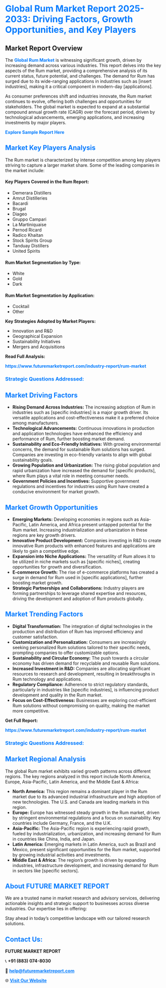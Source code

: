 <h1 style="color: #007BFF;">Global Rum Market Report 2025-2033: Driving Factors, Growth Opportunities, and Key Players</h1>

<section id="overview">
<h2>Market Report Overview</h2>
<p>The <a href="https://www.futuremarketreport.com/industry-report/rum-market" style="color: #007BFF; text-decoration: none;"><strong>Global Rum Market</strong></a> is witnessing significant growth, driven by increasing demand across various industries. This report delves into the key aspects of the Rum market, providing a comprehensive analysis of its current status, future potential, and challenges. The demand for Rum has surged due to its wide-ranging applications in industries such as [insert industries], making it a critical component in modern-day [applications].</p>
<p>As consumer preferences shift and industries innovate, the Rum market continues to evolve, offering both challenges and opportunities for stakeholders. The global market is expected to expand at a substantial compound annual growth rate (CAGR) over the forecast period, driven by technological advancements, emerging applications, and increasing investments by major players.</p>
</section>

<section id="overview">
<p><a href="https://www.futuremarketreport.com/request-sample/reportId=92612" style="color: #007BFF; text-decoration: none;"><strong>Explore Sample Report Here</strong></a></p>
</section>

<section id="key-players">
<h2 style="color: #007BFF;">Market Key Players Analysis</h2>
<p>The Rum market is characterized by intense competition among key players striving to capture a larger market share. Some of the leading companies in the market include:</p>
<h4>Key Players Covered in the Rum Report:</h4>
<ul><li>Demerara Distillers</li><li>Amrut Distilleries</li><li>Bacardi</li><li>Brugal</li><li>Diageo</li><li>Gruppo Campari</li><li>La Martiniquaise</li><li>Pernod Ricard</li><li>Radico Khaitan</li><li>Stock Spirits Group</li><li>Tanduay Distillers</li><li>United Spirits</li></ul>
<h4>Rum Market Segmentation by Type:</h4>
<ul><li>White</li><li>Gold</li><li>Dark</li></ul>

<h4>Rum Market Segmentation by Application:</h4>
<ul><li>Cocktail</li><li>Other</li></ul>
<p><strong>Key Strategies Adopted by Market Players:</strong></p>
<ul>
<li>Innovation and R&D</li>
<li>Geographical Expansion</li>
<li>Sustainability Initiatives</li>
<li>Mergers and Acquisitions</li>
</ul>
</section>

<section>
<p><strong>Read Full Analysis: </strong></p><a href="https://www.futuremarketreport.com/industry-report/rum-market" style="color: #007BFF; text-decoration: none;"><strong>https://www.futuremarketreport.com/industry-report/rum-market</strong></a>
<h3 style="color: #007BFF;">Strategic Questions Addressed:</h3>
</section>

<section id="driving-factors">
<h2 style="color: #007BFF;">Market Driving Factors</h2>
<ul>
<li><strong>Rising Demand Across Industries:</strong> The increasing adoption of Rum in industries such as [specific industries] is a major growth driver. Its versatile applications and cost-effectiveness make it a preferred choice among manufacturers.</li>
<li><strong>Technological Advancements:</strong> Continuous innovations in production and application technologies have enhanced the efficiency and performance of Rum, further boosting market demand.</li>
<li><strong>Sustainability and Eco-Friendly Initiatives:</strong> With growing environmental concerns, the demand for sustainable Rum solutions has surged. Companies are investing in eco-friendly variants to align with global sustainability goals.</li>
<li><strong>Growing Population and Urbanization:</strong> The rising global population and rapid urbanization have increased the demand for [specific products], where Rum plays a vital role in meeting consumer needs.</li>
<li><strong>Government Policies and Incentives:</strong> Supportive government regulations and incentives for industries using Rum have created a conducive environment for market growth.</li>
</ul>
</section>

<section id="growth-opportunities">
<h2 style="color: #007BFF;">Market Growth Opportunities</h2>
<ul>
<li><strong>Emerging Markets:</strong> Developing economies in regions such as Asia-Pacific, Latin America, and Africa present untapped potential for the Rum market. Increasing industrialization and urbanization in these regions are key growth drivers.</li>
<li><strong>Innovative Product Development:</strong> Companies investing in R&D to create innovative Rum products with enhanced features and applications are likely to gain a competitive edge.</li>
<li><strong>Expansion into Niche Applications:</strong> The versatility of Rum allows it to be utilized in niche markets such as [specific niches], creating opportunities for growth and diversification.</li>
<li><strong>E-commerce Growth:</strong> The rise of e-commerce platforms has created a surge in demand for Rum used in [specific applications], further boosting market growth.</li>
<li><strong>Strategic Partnerships and Collaborations:</strong> Industry players are forming partnerships to leverage shared expertise and resources, driving the development and adoption of Rum products globally.</li>
</ul>
</section>

<section id="trending-factors">
<h2 style="color: #007BFF;">Market Trending Factors</h2>
<ul>
<li><strong>Digital Transformation:</strong> The integration of digital technologies in the production and distribution of Rum has improved efficiency and customer satisfaction.</li>
<li><strong>Customization and Personalization:</strong> Consumers are increasingly seeking personalized Rum solutions tailored to their specific needs, prompting companies to offer customizable options.</li>
<li><strong>Sustainability and Circular Economy:</strong> The push towards a circular economy has driven demand for recyclable and reusable Rum solutions.</li>
<li><strong>Increased Investment in R&D:</strong> Companies are allocating significant resources to research and development, resulting in breakthroughs in Rum technology and applications.</li>
<li><strong>Regulatory Compliance:</strong> Adherence to strict regulatory standards, particularly in industries like [specific industries], is influencing product development and quality in the Rum market.</li>
<li><strong>Focus on Cost-Effectiveness:</strong> Businesses are exploring cost-efficient Rum solutions without compromising on quality, making the market more competitive.</li>
</ul>
</section>

<section>
<p><strong>Get Full Report: </strong></p><a href="https://www.futuremarketreport.com/industry-report/rum-market" style="color: #007BFF; text-decoration: none;"><strong>https://www.futuremarketreport.com/industry-report/rum-market</strong></a>
<h3 style="color: #007BFF;">Strategic Questions Addressed:</h3>
</section>


<section id="regional-analysis">
<h2 style="color: #007BFF;">Market Regional Analysis</h2>
<p>The global Rum market exhibits varied growth patterns across different regions. The key regions analyzed in this report include North America, Europe, Asia-Pacific, Latin America, and the Middle East & Africa:</p>
<ul>
<li><strong>North America:</strong> This region remains a dominant player in the Rum market due to its advanced industrial infrastructure and high adoption of new technologies. The U.S. and Canada are leading markets in this region.</li>
<li><strong>Europe:</strong> Europe has witnessed steady growth in the Rum market, driven by stringent environmental regulations and a focus on sustainability. Key countries include Germany, France, and the U.K.</li>
<li><strong>Asia-Pacific:</strong> The Asia-Pacific region is experiencing rapid growth, fueled by industrialization, urbanization, and increasing demand for Rum in countries like China, India, and Japan.</li>
<li><strong>Latin America:</strong> Emerging markets in Latin America, such as Brazil and Mexico, present significant opportunities for the Rum market, supported by growing industrial activities and investments.</li>
<li><strong>Middle East & Africa:</strong> The region’s growth is driven by expanding industries, infrastructure development, and increasing demand for Rum in sectors like [specific sectors].</li>
</ul>
</section>

<footer>
<h2 style="color: #007BFF;">About FUTURE MARKET REPORT</h2>
<p>We are a trusted name in market research and advisory services, delivering actionable insights and strategic support to businesses across diverse industries. Our expertise lies in offering:</p>

<p>Stay ahead in today’s competitive landscape with our tailored research solutions.</p>

<h2 style="color: #007BFF;">Contact Us:</h2>
<p><strong>FUTURE MARKET REPORT</strong></p>
<p>📞 <strong>+91 (883) 074-8030</strong></p>
<p>📧 <strong><a href="mailto:help@futuremarketreport.com" style="color: #007BFF;">help@futuremarketreport.com</a></strong></p>
<p>🌐 <strong><a href="https://www.futuremarketreport.com/" style="color: #007BFF;">Visit Our Website</a></strong></p>
</footer>